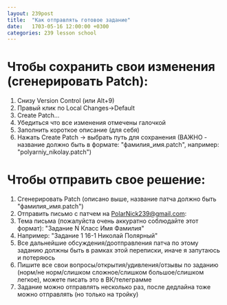 ```yaml
---
layout: 239post
title:  "Как отправлять готовое задание"
date:   1703-05-16 12:00:00 +0300
categories: 239 lesson school
---
```


Чтобы сохранить свои изменения (сгенерировать Patch):
=====================================================
1. Снизу Version Control (или Alt+9)
1. Правый клик по Local Changes->Default
1. Create Patch...
1. Убедиться что все изменения отмечены галочкой
1. Заполнить короткое описание (для себя)
1. Нажать Create Patch -> выбрать путь для сохранения (ВАЖНО - название должно быть в формате: "фамилия_имя.patch", например: "polyarniy_nikolay.patch")

Чтобы отправить свое решение:
=============================
1. Сгенерировать Patch (описано выше, название патча должно быть "фамилия_имя.patch")
1. Отправить письмо с патчем на PolarNick239@gmail.com:
1. Тема письма (пожалуйста очень аккуратно соблюдайте этот формат): "Задание N Класс Имя Фамилия"
1. Например: "Задание 1 16-1 Николай Полярный"
1. Все дальнейшие обсуждения/доотправления патча по этому заданию должны быть в рамках этой переписки, иначе я запутаюсь и потеряюсь
1. Пишите все свои вопросы/открытия/удивления/отзывы по заданию (норм/не норм/слишком сложное/слишком большое/слишком легкое), можете писать это в ВК/телеграмме
1. Задание можно отправлять несколько раз, после дедлайна тоже можно отправлять (но только на тройку)
